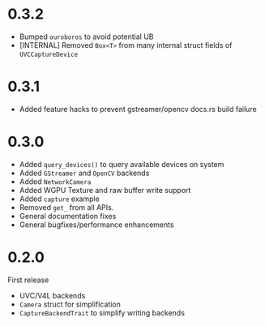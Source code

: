 # 0.3.2
- Bumped `ouroboros` to avoid potential UB
- [INTERNAL] Removed `Box<T>` from many internal struct fields of `UVCCaptureDevice`

# 0.3.1
- Added feature hacks to prevent gstreamer/opencv docs.rs build failure

# 0.3.0
- Added `query_devices()` to query available devices on system
- Added `GStreamer` and `OpenCV` backends
- Added `NetworkCamera`
- Added WGPU Texture and raw buffer write support
- Added `capture` example
- Removed `get_` from all APIs. 
- General documentation fixes
- General bugfixes/performance enhancements


# 0.2.0
First release
- UVC/V4L backends
- `Camera` struct for simplification
- `CaptureBackendTrait` to simplify writing backends
